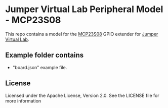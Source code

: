 # Jumper Virtual Lab Peripheral Model - MCP23S08
This repo contains a model for the [MCP23S08](https://datasheet.octopart.com/MCP23S08-E/SO-Microchip-datasheet-15865.pdf) GPIO extender for [Jumper Virtual Lab](https://vlab.jumper.io).

## Example folder contains
- "board.json" example file.

## License
Licensed under the Apache License, Version 2.0. See the LICENSE file for more information
